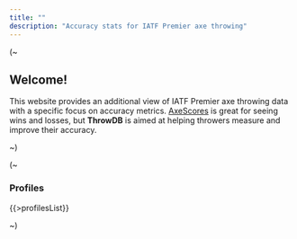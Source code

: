 ```yaml
---
title: ""
description: "Accuracy stats for IATF Premier axe throwing"
---
```


[axe-scores]: https://axescores.com

(~

## Welcome!

This website provides an additional view of IATF Premier axe throwing data with a specific focus on accuracy metrics. [AxeScores][axe-scores] is great for seeing wins and losses, but **ThrowDB** is aimed at helping throwers measure and improve their accuracy.

~)

(~

### Profiles

{{>profilesList}}

~)